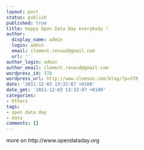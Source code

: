 ```yaml
---
layout: post
status: publish
published: true
title: Happy Open Data Day everybody !
author:
  display_name: admin
  login: admin
  email: clement.renaud@gmail.com
  url: ''
author_login: admin
author_email: clement.renaud@gmail.com
wordpress_id: 378
wordpress_url: http://www.clemsos.com/blog/?p=378
date: '2011-12-03 13:32:07 +0100'
date_gmt: '2011-12-03 13:32:07 +0100'
categories:
- Others
tags:
- open data day
- data
comments: []
---
```

<p>more on http://www.opendataday.org</p>

